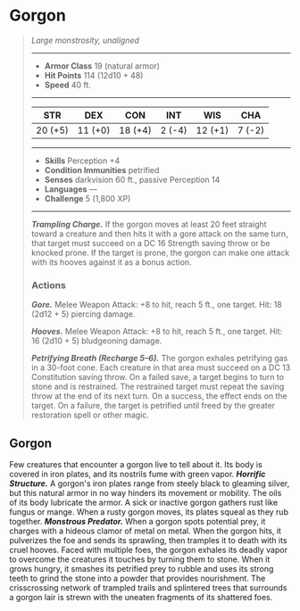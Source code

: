 # Gorgon
>*Large monstrosity, unaligned*
>___
>- **Armor Class** 19 (natural armor)
>- **Hit Points** 114 (12d10 + 48)
>- **Speed** 40 ft.
>___
>|STR|DEX|CON|INT|WIS|CHA|
>|:---:|:---:|:---:|:---:|:---:|:---:|
>|20 (+5)|11 (+0)|18 (+4)|2 (-4)|12 (+1)|7 (-2)|
>___
>- **Skills** Perception +4
>- **Condition Immunities** petrified
>- **Senses** darkvision 60 ft., passive Perception 14
>- **Languages** —
>- **Challenge** 5 (1,800 XP)
>___
>***Trampling Charge.*** If the gorgon moves at least 20 feet straight toward a creature and then hits it with a gore attack on the same turn, that target must succeed on a DC 16 Strength saving throw or be knocked prone. If the target is prone, the gorgon can make one attack with its hooves against it as a bonus action.  
>
>### Actions
>***Gore.*** Melee Weapon Attack: +8 to hit, reach 5 ft., one target. Hit: 18 (2d12 + 5) piercing damage.  
>
>***Hooves.*** Melee Weapon Attack: +8 to hit, reach 5 ft., one target. Hit: 16 (2d10 + 5) bludgeoning damage.  
>
>***Petrifying Breath (Recharge 5–6).*** The gorgon exhales petrifying gas in a 30-foot cone. Each creature in that area must succeed on a DC 13 Constitution saving throw. On a failed save, a target begins to turn to stone and is restrained. The restrained target must repeat the saving throw at the end of its next turn. On a success, the effect ends on the target. On a failure, the target is petrified until freed by the  greater restoration spell or other magic.
## Gorgon
Few creatures that encounter a gorgon live to tell about it. Its body is covered in iron plates, and its nostrils fume with green vapor.
***Horrific Structure.*** A gorgon's iron plates range from steely black to gleaming silver, but this natural armor in no way hinders its movement or mobility. The oils of its body lubricate the armor. A sick or inactive gorgon gathers rust like fungus or mange. When a rusty gorgon moves, its plates squeal as they rub together.
***Monstrous Predator.*** When a gorgon spots potential prey, it charges with a hideous clamor of metal on metal. When the gorgon hits, it pulverizes the foe and sends its sprawling, then tramples it to death with its cruel hooves. Faced with multiple foes, the gorgon exhales its deadly vapor to overcome the creatures it touches by turning them to stone. When it grows hungry, it smashes its petrified prey to rubble and uses its strong teeth to grind the stone into a powder that provides nourishment. The crisscrossing network of trampled trails and splintered trees that surrounds a gorgon lair is strewn with the uneaten fragments of its shattered foes.
